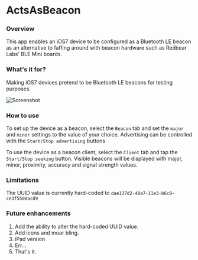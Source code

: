 ActsAsBeacon
============

### Overview

This app enables an iOS7 device to be configured as a Bluetooth LE beacon as an alternative to faffing around with beacon hardware such as Redbear Labs' BLE Mini boards.

### What's it for?

Making iOS7 devices pretend to be Bluetooth LE beacons for testing purposes.

![Screenshot](https://raw.github.com/timd/ActsAsBeacon/master/screenshot.png)

### How to use

To set up the device as a beacon, select the `Beacon` tab and set the `major` and `minor` settings to the value of your choice.  Advertising can be controlled with the `Start/Stop advertising` buttons

To use the device as a beacon client, select the `Client` tab and tap the `Start/Stop seeking` button.
Visible beacons will be displayed with major, minor, proximity, accuracy and signal strength values.

### Limitations

The UUID value is currently hard-coded to `dae137d2-48a7-11e3-b6c8-ce3f5508acd9`

### Future enhancements

1. Add the ability to alter the hard-coded UUID value.
1. Add icons and moar bling.
1. iPad version
1. Err...
1. That's it.
